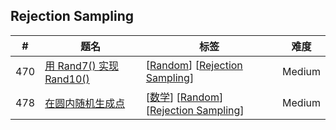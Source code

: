 <!--|This file generated by command(leetcode tag); DO NOT EDIT.            |-->
<!--+----------------------------------------------------------------------+-->
<!--|@author    Openset <openset.wang@gmail.com>                           |-->
<!--|@link      https://github.com/openset                                 |-->
<!--|@home      https://github.com/openset/leetcode                        |-->
<!--+----------------------------------------------------------------------+-->

## Rejection Sampling

| # | 题名 | 标签 | 难度 |
| :-: | - | - | :-: |
| 470 | [用 Rand7() 实现 Rand10()](https://github.com/openset/leetcode/tree/master/problems/implement-rand10-using-rand7) | [[Random](https://github.com/openset/leetcode/tree/master/tag/random)] [[Rejection Sampling](https://github.com/openset/leetcode/tree/master/tag/rejection-sampling)]  | Medium |
| 478 | [在圆内随机生成点](https://github.com/openset/leetcode/tree/master/problems/generate-random-point-in-a-circle) | [[数学](https://github.com/openset/leetcode/tree/master/tag/math)] [[Random](https://github.com/openset/leetcode/tree/master/tag/random)] [[Rejection Sampling](https://github.com/openset/leetcode/tree/master/tag/rejection-sampling)]  | Medium |
